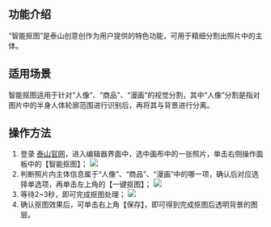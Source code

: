 ## 功能介绍
“智能抠图”是泰山创意创作为用户提供的特色功能，可用于精细分割出照片中的主体。

## 适用场景
智能抠图适用于针对“人像”、“商品”、“漫画”的视觉分割，其中“人像”分割是指对图片中的半身人体轮廓范围进行识别后，再将其与背景进行分离。

## 操作方法
1. 登录 [泰山官网](https://taishan.qq.com/)，进入编辑器界面中，选中画布中的一张照片，单击右侧操作面板中的【智能抠图】；
![](https://main.qcloudimg.com/raw/6a9cd2b46b5ed08bec4feab9b6d51468.png)
2. 判断照片内主体信息属于“人像”、“商品”、“漫画”中的哪一项，确认后对应选择单选项，再单击左上角的【一键抠图】；
![](https://main.qcloudimg.com/raw/3359bc18e134c81291cfcd7a1ffd3d10.png)
3. 等待2~3秒，即可完成抠图处理；
![](https://main.qcloudimg.com/raw/dbd67e1ee7bfc06342578ed281809441.png)
4. 确认抠图效果后，可单击右上角【保存】，即可得到完成抠图后透明背景的图层。
